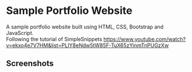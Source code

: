 # Sample Portfolio Website
A sample portfolio website built using HTML, CSS, Bootstrap and JavaScript.  
Following the tutorial of SimpleSnippets https://www.youtube.com/watch?v=ekxo4e7V7HM&list=PLIY8eNdw5tW85F-TuX65zYinmTnPUGzXw

## Screenshots
